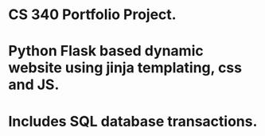 # CS 340 Portfolio Project.

# Python Flask based dynamic website using jinja templating, css and JS.
# Includes SQL database transactions.
